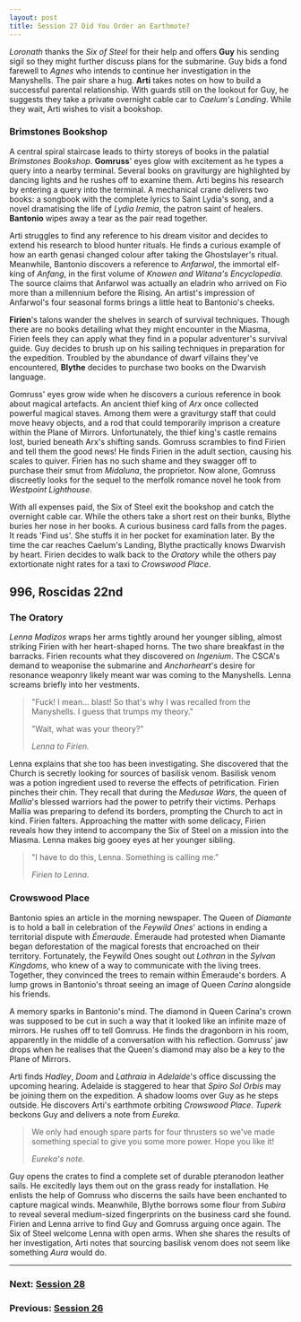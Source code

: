 ```yaml
---
layout: post
title: Session 27 Did You Order an Earthmote?
---
```


*Loronath* thanks the *Six of Steel* for their help and offers **Guy** his sending sigil so they might further discuss plans for the submarine. Guy bids a fond farewell to *Agnes* who intends to continue her investigation in the Manyshells. The pair share a hug. **Arti** takes notes on how to build a successful parental relationship. With guards still on the lookout for Guy, he suggests they take a private overnight cable car to *Caelum's Landing*. While they wait, Arti wishes to visit a bookshop.

### Brimstones Bookshop

A central spiral staircase leads to thirty storeys of books in the palatial *Brimstones Bookshop*. **Gomruss**' eyes glow with excitement as he types a query into a nearby terminal. Several books on graviturgy are highlighted by dancing lights and he rushes off to examine them. Arti begins his research by entering a query into the terminal. A mechanical crane delivers two books: a songbook with the complete lyrics to Saint Lydia's song, and a novel dramatising the life of *Lydia Iremia*, the patron saint of healers. **Bantonio** wipes away a tear as the pair read together.

Arti struggles to find any reference to his dream visitor and decides to extend his research to blood hunter rituals. He finds a curious example of how an earth genasi changed colour after taking the Ghostslayer's ritual. Meanwhile, Bantonio discovers a reference to *Anfarwol*, the immortal elf-king of *Anfang*, in the first volume of *Knowen and Witana's Encyclopedia*. The source claims that Anfarwol was actually an eladrin who arrived on Fio more than a millennium before the Rising. An artist's impression of Anfarwol's four seasonal forms brings a little heat to Bantonio's cheeks.

**Firien**'s talons wander the shelves in search of survival techniques. Though there are no books detailing what they might encounter in the Miasma, Firien feels they can apply what they find in a popular adventurer's survival guide. Guy decides to brush up on his sailing techniques in preparation for the expedition. Troubled by the abundance of dwarf villains they've encountered, **Blythe** decides to purchase two books on the Dwarvish language.

Gomruss' eyes grow wide when he discovers a curious reference in book about magical artefacts. An ancient thief king of *Arx* once collected powerful magical staves. Among them were a graviturgy staff that could move heavy objects, and a rod that could temporarily imprison a creature within the Plane of Mirrors. Unfortunately, the thief king's castle remains lost, buried beneath Arx's shifting sands. Gomruss scrambles to find Firien and tell them the good news! He finds Firien in the adult section, causing his scales to quiver. Firien has no such shame and they swagger off to purchase their smut from *Midaluna*, the proprietor.
Now alone, Gomruss discreetly looks for the sequel to the merfolk romance novel he took from *Westpoint Lighthouse*.

With all expenses paid, the Six of Steel exit the bookshop and catch the overnight cable car. While the others take a short rest on their bunks, Blythe buries her nose in her books. A curious business card falls from the pages. It reads 'Find us'. She stuffs it in her pocket for examination later. By the time the car reaches Caelum's Landing, Blythe practically knows Dwarvish by heart. Firien decides to walk back to the *Oratory* while the others pay extortionate night rates for a taxi to *Crowswood Place*.

## **996, Roscidas 22nd**

### The Oratory

*Lenna Madizos* wraps her arms tightly around her younger sibling, almost striking Firien with her heart-shaped horns. The two share breakfast in the barracks. Firien recounts what they discovered on *Ingenium*. The CSCA's demand to weaponise the submarine and *Anchorheart*'s desire for resonance weaponry likely meant war was coming to the Manyshells. Lenna screams briefly into her vestments.

> "Fuck! I mean... blast! So that's why I was recalled from the Manyshells. I guess that trumps my theory."
>
> "Wait, what was your theory?"
>
> *Lenna to Firien.*

Lenna explains that she too has been investigating. She discovered that the Church is secretly looking for sources of basilisk venom. Basilisk venom was a potion ingredient used to reverse the effects of petrification. Firien pinches their chin. They recall that during the *Medusae Wars*, the queen of *Mallia*'s blessed warriors had the power to petrify their victims. Perhaps Mallia was preparing to defend its borders, prompting the Church to act in kind. Firien falters. Approaching the matter with some delicacy, Firien reveals how they intend to accompany the Six of Steel on a mission into the Miasma. Lenna makes big gooey eyes at her younger sibling.

> "I have to do this, Lenna. Something is calling me."
>
> *Firien to Lenna.*

### Crowswood Place

Bantonio spies an article in the morning newspaper. The Queen of *Diamante* is to hold a ball in celebration of the *Feywild Ones*' actions in ending a territorial dispute with *Émeraude*. Émeraude had protested when Diamante began deforestation of the magical forests that encroached on their territory. Fortunately, the Feywild Ones sought out *Lothran* in the *Sylvan Kingdoms*, who knew of a way to communicate with the living trees. Together, they convinced the trees to remain within Émeraude's borders. A lump grows in Bantonio's throat seeing an image of Queen *Carina* alongside his friends.

A memory sparks in Bantonio's mind. The diamond in Queen Carina's crown was supposed to be cut in such a way that it looked like an infinite maze of mirrors. He rushes off to tell Gomruss. He finds the dragonborn in his room, apparently in the middle of a conversation with his reflection. Gomruss' jaw drops when he realises that the Queen's diamond may also be a key to the Plane of Mirrors.

Arti finds *Hadley*, *Doom* and *Lathraia* in *Adelaide*'s office discussing the upcoming hearing. Adelaide is staggered to hear that *Spiro Sol Orbis* may be joining them on the expedition. A shadow looms over Guy as he steps outside. He discovers Arti's earthmote orbiting *Crowswood Place*. *Tuperk* beckons Guy and delivers a note from *Eureka*.

> We only had enough spare parts for four thrusters so we've made something special to give you some more power. Hope you like it!
>
> *Eureka's note.*

Guy opens the crates to find a complete set of durable pteranodon leather sails. He excitedly lays them out on the grass ready for installation. He enlists the help of Gomruss who discerns the sails have been enchanted to capture magical winds. Meanwhile, Blythe borrows some flour from *Subira* to reveal several medium-sized fingerprints on the business card she found. Firien and Lenna arrive to find Guy and Gomruss arguing once again. The Six of Steel welcome Lenna with open arms. When she shares the results of her investigation, Arti notes that sourcing basilisk venom does not seem like something *Aura* would do.

---

### **Next: [Session 28](session-28)**
### **Previous: [Session 26](session-26)**
